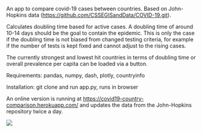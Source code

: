 An app to compare covid-19 cases between countries. Based on John-Hopkins data (https://github.com/CSSEGISandData/COVID-19.git).

Calculates doubling time based for active cases. A doubling time of around 10-14 days should be the goal to contain the epidemic. This is only the case if the doubling time is not biased
from changed testing criteria, for example if the number of tests is kept fixed and cannot adjust to the rising cases.

The currently strongest and lowest hit countries in terms of doubling time or overall prevalence per capita can be loaded via a button.

Requirements: pandas, numpy, dash, plotly, countryinfo

Installation: 
git clone and run app.py, runs in browser

An online version is running at https://covid19-country-comparison.herokuapp.com/ and updates the data from the John-Hopkins repository twice a day.

<img src="screenshot.png"></img>



